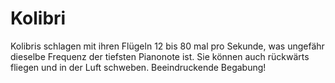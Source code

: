 # Kolibri

Kolibris schlagen mit ihren Flügeln 12 bis 80 mal pro Sekunde, was ungefähr
dieselbe Frequenz der tiefsten Pianonote ist. Sie können auch rückwärts fliegen
und in der Luft schweben. Beeindruckende Begabung!
